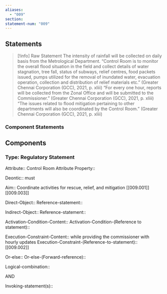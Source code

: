 ```yaml
---
aliases:
  - "009"
section: 
statement-num: "009"
---
```

## Statements 
> [!info] Raw Statement
> The intensity of rainfall will be collected on daily basis from the Metrological Department. 
> “Control Room is to monitor the overall flood situation in the field and collect details of water stagnation, tree fall, status of subways, relief centres, food packets issued, pumps utilized for the removal of inundated water, evacuation operation, collection and distribution of relief materials etc.” (Greater Chennai Corporation (GCC), 2021, p. xliii)
> “For every one hour, reports will be collected from the Zonal Office and will be submitted to the Commissioner.” (Greater Chennai Corporation (GCC), 2021, p. xliii)
> “The issues related to flood mitigation pertaining to other departments will also be coordinated by the Control Room.” (Greater Chennai Corporation (GCC), 2021, p. xliii)

### Component Statements

## Components
### Type: Regulatory Statement
Attribute:: Control Room
	Attribute Property::

Deontic:: must

Aim:: Coordinate activities for rescue, relief, and mitigation
[[009.001]]
[[009.003]]

Direct-Object::
	Reference-statement::

Indirect-Object::
	Reference-statement::

Activation-Condition-Content::
	Activation-Condition-(Reference to statement)::

Execution-Constraint-Content:: while providing the commissioner with hourly updates
	Execution-Constraint-(Reference-to-statement):: [[009.002]]

Or-else::
	Or-else-(Forward-reference)::

Logical-combination::

AND

Invoking-statement(s)::